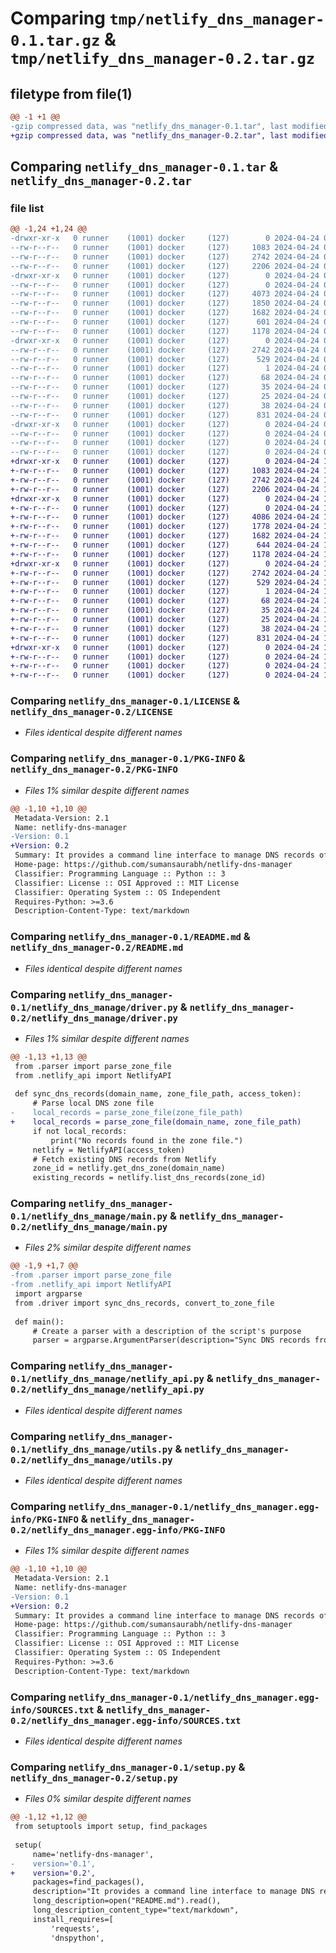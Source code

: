 # Comparing `tmp/netlify_dns_manager-0.1.tar.gz` & `tmp/netlify_dns_manager-0.2.tar.gz`

## filetype from file(1)

```diff
@@ -1 +1 @@
-gzip compressed data, was "netlify_dns_manager-0.1.tar", last modified: Wed Apr 24 09:42:55 2024, max compression
+gzip compressed data, was "netlify_dns_manager-0.2.tar", last modified: Wed Apr 24 10:30:56 2024, max compression
```

## Comparing `netlify_dns_manager-0.1.tar` & `netlify_dns_manager-0.2.tar`

### file list

```diff
@@ -1,24 +1,24 @@
-drwxr-xr-x   0 runner    (1001) docker     (127)        0 2024-04-24 09:42:55.711592 netlify_dns_manager-0.1/
--rw-r--r--   0 runner    (1001) docker     (127)     1083 2024-04-24 09:42:44.000000 netlify_dns_manager-0.1/LICENSE
--rw-r--r--   0 runner    (1001) docker     (127)     2742 2024-04-24 09:42:55.711592 netlify_dns_manager-0.1/PKG-INFO
--rw-r--r--   0 runner    (1001) docker     (127)     2206 2024-04-24 09:42:44.000000 netlify_dns_manager-0.1/README.md
-drwxr-xr-x   0 runner    (1001) docker     (127)        0 2024-04-24 09:42:55.707592 netlify_dns_manager-0.1/netlify_dns_manage/
--rw-r--r--   0 runner    (1001) docker     (127)        0 2024-04-24 09:42:44.000000 netlify_dns_manager-0.1/netlify_dns_manage/__init__.py
--rw-r--r--   0 runner    (1001) docker     (127)     4073 2024-04-24 09:42:44.000000 netlify_dns_manager-0.1/netlify_dns_manage/driver.py
--rw-r--r--   0 runner    (1001) docker     (127)     1850 2024-04-24 09:42:44.000000 netlify_dns_manager-0.1/netlify_dns_manage/main.py
--rw-r--r--   0 runner    (1001) docker     (127)     1682 2024-04-24 09:42:44.000000 netlify_dns_manager-0.1/netlify_dns_manage/netlify_api.py
--rw-r--r--   0 runner    (1001) docker     (127)      601 2024-04-24 09:42:44.000000 netlify_dns_manager-0.1/netlify_dns_manage/parser.py
--rw-r--r--   0 runner    (1001) docker     (127)     1178 2024-04-24 09:42:44.000000 netlify_dns_manager-0.1/netlify_dns_manage/utils.py
-drwxr-xr-x   0 runner    (1001) docker     (127)        0 2024-04-24 09:42:55.711592 netlify_dns_manager-0.1/netlify_dns_manager.egg-info/
--rw-r--r--   0 runner    (1001) docker     (127)     2742 2024-04-24 09:42:55.000000 netlify_dns_manager-0.1/netlify_dns_manager.egg-info/PKG-INFO
--rw-r--r--   0 runner    (1001) docker     (127)      529 2024-04-24 09:42:55.000000 netlify_dns_manager-0.1/netlify_dns_manager.egg-info/SOURCES.txt
--rw-r--r--   0 runner    (1001) docker     (127)        1 2024-04-24 09:42:55.000000 netlify_dns_manager-0.1/netlify_dns_manager.egg-info/dependency_links.txt
--rw-r--r--   0 runner    (1001) docker     (127)       68 2024-04-24 09:42:55.000000 netlify_dns_manager-0.1/netlify_dns_manager.egg-info/entry_points.txt
--rw-r--r--   0 runner    (1001) docker     (127)       35 2024-04-24 09:42:55.000000 netlify_dns_manager-0.1/netlify_dns_manager.egg-info/requires.txt
--rw-r--r--   0 runner    (1001) docker     (127)       25 2024-04-24 09:42:55.000000 netlify_dns_manager-0.1/netlify_dns_manager.egg-info/top_level.txt
--rw-r--r--   0 runner    (1001) docker     (127)       38 2024-04-24 09:42:55.711592 netlify_dns_manager-0.1/setup.cfg
--rw-r--r--   0 runner    (1001) docker     (127)      831 2024-04-24 09:42:44.000000 netlify_dns_manager-0.1/setup.py
-drwxr-xr-x   0 runner    (1001) docker     (127)        0 2024-04-24 09:42:55.711592 netlify_dns_manager-0.1/tests/
--rw-r--r--   0 runner    (1001) docker     (127)        0 2024-04-24 09:42:44.000000 netlify_dns_manager-0.1/tests/__init__.py
--rw-r--r--   0 runner    (1001) docker     (127)        0 2024-04-24 09:42:44.000000 netlify_dns_manager-0.1/tests/test_netlify_api.py
--rw-r--r--   0 runner    (1001) docker     (127)        0 2024-04-24 09:42:44.000000 netlify_dns_manager-0.1/tests/test_parser.py
+drwxr-xr-x   0 runner    (1001) docker     (127)        0 2024-04-24 10:30:56.916249 netlify_dns_manager-0.2/
+-rw-r--r--   0 runner    (1001) docker     (127)     1083 2024-04-24 10:30:44.000000 netlify_dns_manager-0.2/LICENSE
+-rw-r--r--   0 runner    (1001) docker     (127)     2742 2024-04-24 10:30:56.916249 netlify_dns_manager-0.2/PKG-INFO
+-rw-r--r--   0 runner    (1001) docker     (127)     2206 2024-04-24 10:30:44.000000 netlify_dns_manager-0.2/README.md
+drwxr-xr-x   0 runner    (1001) docker     (127)        0 2024-04-24 10:30:56.916249 netlify_dns_manager-0.2/netlify_dns_manage/
+-rw-r--r--   0 runner    (1001) docker     (127)        0 2024-04-24 10:30:44.000000 netlify_dns_manager-0.2/netlify_dns_manage/__init__.py
+-rw-r--r--   0 runner    (1001) docker     (127)     4086 2024-04-24 10:30:44.000000 netlify_dns_manager-0.2/netlify_dns_manage/driver.py
+-rw-r--r--   0 runner    (1001) docker     (127)     1778 2024-04-24 10:30:44.000000 netlify_dns_manager-0.2/netlify_dns_manage/main.py
+-rw-r--r--   0 runner    (1001) docker     (127)     1682 2024-04-24 10:30:44.000000 netlify_dns_manager-0.2/netlify_dns_manage/netlify_api.py
+-rw-r--r--   0 runner    (1001) docker     (127)      644 2024-04-24 10:30:44.000000 netlify_dns_manager-0.2/netlify_dns_manage/parser.py
+-rw-r--r--   0 runner    (1001) docker     (127)     1178 2024-04-24 10:30:44.000000 netlify_dns_manager-0.2/netlify_dns_manage/utils.py
+drwxr-xr-x   0 runner    (1001) docker     (127)        0 2024-04-24 10:30:56.916249 netlify_dns_manager-0.2/netlify_dns_manager.egg-info/
+-rw-r--r--   0 runner    (1001) docker     (127)     2742 2024-04-24 10:30:56.000000 netlify_dns_manager-0.2/netlify_dns_manager.egg-info/PKG-INFO
+-rw-r--r--   0 runner    (1001) docker     (127)      529 2024-04-24 10:30:56.000000 netlify_dns_manager-0.2/netlify_dns_manager.egg-info/SOURCES.txt
+-rw-r--r--   0 runner    (1001) docker     (127)        1 2024-04-24 10:30:56.000000 netlify_dns_manager-0.2/netlify_dns_manager.egg-info/dependency_links.txt
+-rw-r--r--   0 runner    (1001) docker     (127)       68 2024-04-24 10:30:56.000000 netlify_dns_manager-0.2/netlify_dns_manager.egg-info/entry_points.txt
+-rw-r--r--   0 runner    (1001) docker     (127)       35 2024-04-24 10:30:56.000000 netlify_dns_manager-0.2/netlify_dns_manager.egg-info/requires.txt
+-rw-r--r--   0 runner    (1001) docker     (127)       25 2024-04-24 10:30:56.000000 netlify_dns_manager-0.2/netlify_dns_manager.egg-info/top_level.txt
+-rw-r--r--   0 runner    (1001) docker     (127)       38 2024-04-24 10:30:56.916249 netlify_dns_manager-0.2/setup.cfg
+-rw-r--r--   0 runner    (1001) docker     (127)      831 2024-04-24 10:30:44.000000 netlify_dns_manager-0.2/setup.py
+drwxr-xr-x   0 runner    (1001) docker     (127)        0 2024-04-24 10:30:56.916249 netlify_dns_manager-0.2/tests/
+-rw-r--r--   0 runner    (1001) docker     (127)        0 2024-04-24 10:30:44.000000 netlify_dns_manager-0.2/tests/__init__.py
+-rw-r--r--   0 runner    (1001) docker     (127)        0 2024-04-24 10:30:44.000000 netlify_dns_manager-0.2/tests/test_netlify_api.py
+-rw-r--r--   0 runner    (1001) docker     (127)        0 2024-04-24 10:30:44.000000 netlify_dns_manager-0.2/tests/test_parser.py
```

### Comparing `netlify_dns_manager-0.1/LICENSE` & `netlify_dns_manager-0.2/LICENSE`

 * *Files identical despite different names*

### Comparing `netlify_dns_manager-0.1/PKG-INFO` & `netlify_dns_manager-0.2/PKG-INFO`

 * *Files 1% similar despite different names*

```diff
@@ -1,10 +1,10 @@
 Metadata-Version: 2.1
 Name: netlify-dns-manager
-Version: 0.1
+Version: 0.2
 Summary: It provides a command line interface to manage DNS records of a domain hosted on Netlify.
 Home-page: https://github.com/sumansaurabh/netlify-dns-manager
 Classifier: Programming Language :: Python :: 3
 Classifier: License :: OSI Approved :: MIT License
 Classifier: Operating System :: OS Independent
 Requires-Python: >=3.6
 Description-Content-Type: text/markdown
```

### Comparing `netlify_dns_manager-0.1/README.md` & `netlify_dns_manager-0.2/README.md`

 * *Files identical despite different names*

### Comparing `netlify_dns_manager-0.1/netlify_dns_manage/driver.py` & `netlify_dns_manager-0.2/netlify_dns_manage/driver.py`

 * *Files 1% similar despite different names*

```diff
@@ -1,13 +1,13 @@
 from .parser import parse_zone_file
 from .netlify_api import NetlifyAPI
 
 def sync_dns_records(domain_name, zone_file_path, access_token):
     # Parse local DNS zone file
-    local_records = parse_zone_file(zone_file_path)
+    local_records = parse_zone_file(domain_name, zone_file_path)
     if not local_records:
         print("No records found in the zone file.")
     netlify = NetlifyAPI(access_token)
     # Fetch existing DNS records from Netlify
     zone_id = netlify.get_dns_zone(domain_name)
     existing_records = netlify.list_dns_records(zone_id)
```

### Comparing `netlify_dns_manager-0.1/netlify_dns_manage/main.py` & `netlify_dns_manager-0.2/netlify_dns_manage/main.py`

 * *Files 2% similar despite different names*

```diff
@@ -1,9 +1,7 @@
-from .parser import parse_zone_file
-from .netlify_api import NetlifyAPI
 import argparse
 from .driver import sync_dns_records, convert_to_zone_file
             
 def main():
     # Create a parser with a description of the script's purpose
     parser = argparse.ArgumentParser(description="Sync DNS records from a local zone file to Netlify or export Netlify records to a zone file.")
```

### Comparing `netlify_dns_manager-0.1/netlify_dns_manage/netlify_api.py` & `netlify_dns_manager-0.2/netlify_dns_manage/netlify_api.py`

 * *Files identical despite different names*

### Comparing `netlify_dns_manager-0.1/netlify_dns_manage/utils.py` & `netlify_dns_manager-0.2/netlify_dns_manage/utils.py`

 * *Files identical despite different names*

### Comparing `netlify_dns_manager-0.1/netlify_dns_manager.egg-info/PKG-INFO` & `netlify_dns_manager-0.2/netlify_dns_manager.egg-info/PKG-INFO`

 * *Files 1% similar despite different names*

```diff
@@ -1,10 +1,10 @@
 Metadata-Version: 2.1
 Name: netlify-dns-manager
-Version: 0.1
+Version: 0.2
 Summary: It provides a command line interface to manage DNS records of a domain hosted on Netlify.
 Home-page: https://github.com/sumansaurabh/netlify-dns-manager
 Classifier: Programming Language :: Python :: 3
 Classifier: License :: OSI Approved :: MIT License
 Classifier: Operating System :: OS Independent
 Requires-Python: >=3.6
 Description-Content-Type: text/markdown
```

### Comparing `netlify_dns_manager-0.1/netlify_dns_manager.egg-info/SOURCES.txt` & `netlify_dns_manager-0.2/netlify_dns_manager.egg-info/SOURCES.txt`

 * *Files identical despite different names*

### Comparing `netlify_dns_manager-0.1/setup.py` & `netlify_dns_manager-0.2/setup.py`

 * *Files 0% similar despite different names*

```diff
@@ -1,12 +1,12 @@
 from setuptools import setup, find_packages
 
 setup(
     name='netlify-dns-manager',
-    version='0.1',
+    version='0.2',
     packages=find_packages(),
     description="It provides a command line interface to manage DNS records of a domain hosted on Netlify.",
     long_description=open("README.md").read(),
     long_description_content_type="text/markdown",
     install_requires=[
         'requests',
         'dnspython',
```

